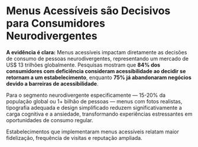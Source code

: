# Menus Acessíveis são Decisivos para Consumidores Neurodivergentes

**A evidência é clara:** Menus acessíveis impactam diretamente as decisões de consumo de pessoas neurodivergentes, representando um mercado de US$ 13 trilhões globalmente. Pesquisas mostram que **84% dos consumidores com deficiência consideram acessibilidade ao decidir se retornam a um estabelecimento**, enquanto **75% já abandonaram negócios devido a barreiras de acessibilidade**. 

Para o segmento neurodivergente especificamente — 15-20% da população global ou 1+ bilhão de pessoas — menus com fotos realistas, tipografia adequada e design simplificado reduzem significativamente a carga cognitiva e a ansiedade, transformando experiências estressantes em oportunidades de consumo regular. 

Estabelecimentos que implementaram menus acessíveis relatam maior fidelização, frequência de visitas e reputação ampliada.
